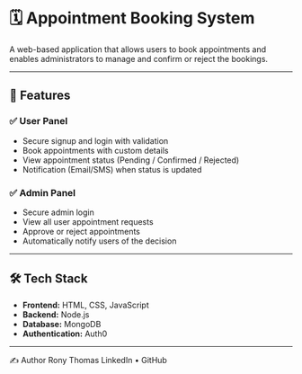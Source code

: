 # 🗓️ Appointment Booking System

A web-based application that allows users to book appointments and enables administrators to manage and confirm or reject the bookings.

---

## 📌 Features

### ✅ User Panel
- Secure signup and login with validation
- Book appointments with custom details
- View appointment status (Pending / Confirmed / Rejected)
- Notification (Email/SMS) when status is updated

### ✅ Admin Panel
- Secure admin login
- View all user appointment requests
- Approve or reject appointments
- Automatically notify users of the decision

---

## 🛠️ Tech Stack

- **Frontend:** HTML, CSS, JavaScript  
- **Backend:**  Node.js  
- **Database:** MongoDB  
- **Authentication:** Auth0  

---

✍️ Author
Rony Thomas
LinkedIn • GitHub
